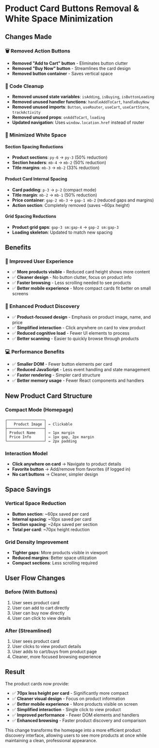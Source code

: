 # Product Card Buttons Removal & White Space Minimization

## Changes Made

### 🗑️ Removed Action Buttons
- **Removed "Add to Cart" button** - Eliminates button clutter
- **Removed "Buy Now" button** - Streamlines the card design
- **Removed button container** - Saves vertical space

### 🧹 Code Cleanup
- **Removed unused state variables**: `isAdding`, `isBuying`, `isButtonLoading`
- **Removed unused handler functions**: `handleAddToCart`, `handleBuyNow`
- **Removed unused imports**: `Button`, `useRouter`, `useCart`, `useCartStore`, `trackActivity`
- **Removed unused props**: `onAddToCart`, `loading`
- **Updated navigation**: Uses `window.location.href` instead of router

### 📏 Minimized White Space

#### Section Spacing Reductions
- **Product sections**: `py-6` → `py-3` (50% reduction)
- **Section headers**: `mb-4` → `mb-2` (50% reduction)
- **Title margins**: `mb-3` → `mb-2` (33% reduction)

#### Product Card Internal Spacing
- **Card padding**: `p-3` → `p-2` (compact mode)
- **Title margin**: `mb-2` → `mb-1` (50% reduction)
- **Price container**: `gap-2 mb-3` → `gap-1 mb-2` (reduced gaps and margins)
- **Action section**: Completely removed (saves ~60px height)

#### Grid Spacing Reductions
- **Product grid gaps**: `gap-3 sm:gap-4` → `gap-2 sm:gap-3`
- **Loading skeleton**: Updated to match new spacing

## Benefits

### 📱 Improved User Experience
- ✅ **More products visible** - Reduced card height shows more content
- ✅ **Cleaner design** - No button clutter, focus on product info
- ✅ **Faster browsing** - Less scrolling needed to see products
- ✅ **Better mobile experience** - More compact cards fit better on small screens

### 🎯 Enhanced Product Discovery
- ✅ **Product-focused design** - Emphasis on product image, name, and price
- ✅ **Simplified interaction** - Click anywhere on card to view product
- ✅ **Reduced cognitive load** - Fewer UI elements to process
- ✅ **Better scanning** - Easier to quickly browse through products

### 💻 Performance Benefits
- ✅ **Smaller DOM** - Fewer button elements per card
- ✅ **Reduced JavaScript** - Less event handling and state management
- ✅ **Faster rendering** - Simpler card structure
- ✅ **Better memory usage** - Fewer React components and handlers

## New Product Card Structure

### Compact Mode (Homepage)
```
┌─────────────────┐
│   Product Image │ ← Clickable
├─────────────────┤
│ Product Name    │ ← 1px margin
│ Price Info      │ ← 1px gap, 2px margin
└─────────────────┘ ← 2px padding
```

### Interaction Model
- **Click anywhere on card** → Navigate to product details
- **Favorite button** → Add/remove from favorites (if logged in)
- **No cart buttons** → Cleaner, simpler design

## Space Savings

### Vertical Space Reduction
- **Button section**: ~60px saved per card
- **Internal spacing**: ~10px saved per card
- **Section spacing**: ~24px saved per section
- **Total per card**: ~70px height reduction

### Grid Density Improvement
- **Tighter gaps**: More products visible in viewport
- **Reduced margins**: Better space utilization
- **Compact sections**: Less scrolling required

## User Flow Changes

### Before (With Buttons)
1. User sees product card
2. User can add to cart directly
3. User can buy now directly
4. User can click to view details

### After (Streamlined)
1. User sees product card
2. User clicks to view product details
3. User adds to cart/buys from product page
4. Cleaner, more focused browsing experience

## Result

The product cards now provide:
- ✅ **70px less height per card** - Significantly more compact
- ✅ **Cleaner visual design** - Focus on product information
- ✅ **Better mobile experience** - More products visible on screen
- ✅ **Simplified interaction** - Single click to view product
- ✅ **Improved performance** - Fewer DOM elements and handlers
- ✅ **Enhanced browsing** - Faster product discovery and comparison

This change transforms the homepage into a more efficient product discovery interface, allowing users to see more products at once while maintaining a clean, professional appearance.
